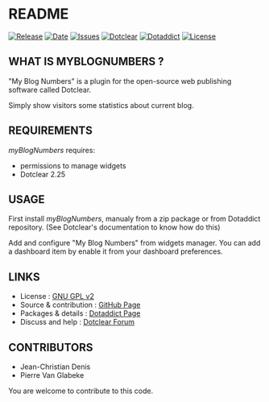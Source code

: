 # README

[![Release](https://img.shields.io/github/v/release/JcDenis/myBlogNumbers)](https://github.com/JcDenis/myBlogNumbers/releases)
[![Date](https://img.shields.io/github/release-date/JcDenis/myBlogNumbers)](https://github.com/JcDenis/myBlogNumbers/releases)
[![Issues](https://img.shields.io/github/issues/JcDenis/myBlogNumbers)](https://github.com/JcDenis/myBlogNumbers/issues)
[![Dotclear](https://img.shields.io/badge/dotclear-v2.25-blue.svg)](https://fr.dotclear.org/download)
[![Dotaddict](https://img.shields.io/badge/dotaddict-official-green.svg)](https://plugins.dotaddict.org/dc2/details/myBlogNumbers)
[![License](https://img.shields.io/github/license/JcDenis/myBlogNumbers)](https://github.com/JcDenis/myBlogNumbers/blob/master/LICENSE)

## WHAT IS MYBLOGNUMBERS ?

"My Blog Numbers" is a plugin for the open-source 
web publishing software called Dotclear.

Simply show visitors some statistics about current blog.

## REQUIREMENTS

 _myBlogNumbers_ requires: 

  * permissions to manage widgets
  * Dotclear 2.25

## USAGE

First install _myBlogNumbers_, manualy from a zip package or from 
Dotaddict repository. (See Dotclear's documentation to know how do this)

Add and configure "My Blog Numbers" from widgets manager.
You can add a dashboard item by enable it from your dashboard preferences.

## LINKS

 * License : [GNU GPL v2](https://www.gnu.org/licenses/old-licenses/lgpl-2.0.html)
 * Source & contribution : [GitHub Page](https://github.com/JcDenis/myBlogNumbers)
 * Packages & details : [Dotaddict Page](https://plugins.dotaddict.org/dc2/details/myBlogNumbers)
 * Discuss and help : [Dotclear Forum](http://forum.dotclear.org/viewtopic.php?id=40934)

## CONTRIBUTORS

 * Jean-Christian Denis
 * Pierre Van Glabeke

 You are welcome to contribute to this code.